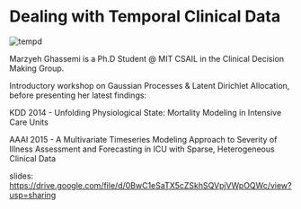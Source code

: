 **Dealing with Temporal Clinical Data**
===================

![tempd](http://i.imgur.com/bTLzIfm.png)

Marzyeh Ghassemi is a Ph.D Student @ MIT CSAIL in the Clinical Decision Making Group.

Introductory workshop on Gaussian Processes & Latent Dirichlet Allocation, before presenting her latest findings:

KDD 2014 - Unfolding Physiological State: Mortality Modeling in Intensive Care Units

AAAI 2015 - A Multivariate Timeseries Modeling Approach to Severity of Illness Assessment and Forecasting in ICU with Sparse, Heterogeneous Clinical Data

slides: https://drive.google.com/file/d/0BwC1eSaTX5cZSkhSQVpjVWpOQWc/view?usp=sharing